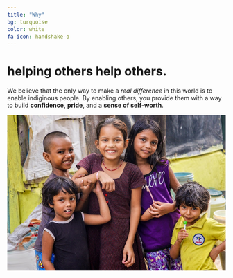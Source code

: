 ```yaml
---
title: "Why"
bg: turquoise
color: white
fa-icon: handshake-o
---
```


# helping others help others.


We believe that the only way to make a *real difference* in this world is to enable indiginous people. By enabling others, you provide them with a way to build **confidence**, **pride**, and a **sense of self-worth**.

<div class="sectiondivider-big center">
	  <img src="img/smiling-children.jpg" alt="Why? Smiling children. That's why."/>
    </div>
